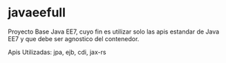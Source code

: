 # javaeefull

Proyecto Base Java EE7, cuyo fin es utilizar solo las apis estandar de Java EE7 y que debe ser agnostico del contenedor.

Apis Utilizadas: jpa, ejb, cdi, jax-rs
